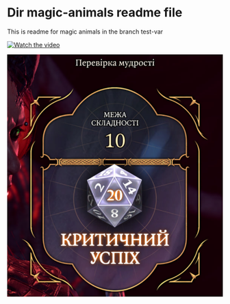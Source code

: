 # Dir magic-animals readme file

This is readme for magic animals in the branch test-var

[![Watch the video](https://img.youtube.com/vi/yF34ll3-CTg/0.jpg)](https://www.youtube.com/watch?v=yF34ll3-CTg&t=406s)



![Image](./success.png)
